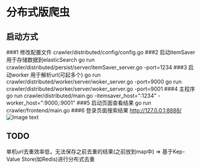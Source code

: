 # 分布式版爬虫
## 启动方式
###1 修改配置文件
crawler/distributed/config/config.go
###2 启动itemSaver  用于存储数据到elasticSearch
go run crawler/distributed/persist/server/itemSaver_server.go -port=1234
###3 启动worker 用于解析url(可起多个)
go run crawler/distributed/worker/server/woker_server.go -port=9000
go run crawler/distributed/worker/server/woker_server.go -port=9001
###4 主程序
go run crawler/distributed/main.go -itemsaver_host=":1234" -worker_host=":9000,:9001"
###5 启动页面查看结果
go run crawler/frontend/main.go
###6 登录页面搜索结果
http://127.0.0.1:8888/
![Image text](https://https://github.com/o0tigerliu0o/crawler/tree/master/frontend/view/image/readme.png)

## TODO
单机url去重效率低，无法保存之前去重的结果(之前放到map中) => 基于Kep-Value Store(如Redis)进行分布式去重